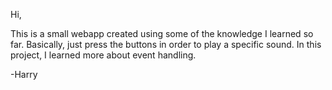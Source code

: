 Hi,

This is a small webapp created using some of the knowledge I learned so far. Basically, just press the buttons in order to play a specific sound. In this project, I learned more about event handling. 

-Harry